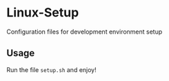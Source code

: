 Linux-Setup
===========

Configuration files for development environment setup


## Usage

Run the file `setup.sh` and enjoy!


